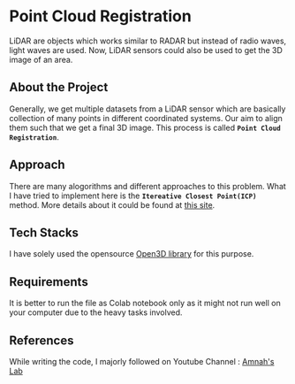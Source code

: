 # Point Cloud Registration
LiDAR are objects which works similar to RADAR but instead of radio waves, light waves are used.
Now, LiDAR sensors could also be used to get the 3D image of an area. 
## About the Project
Generally, we get multiple datasets from a LiDAR sensor which are basically collection of many points in different coordinated systems.
Our aim to align them such that we get a final 3D image. This process is called **`Point Cloud Registration`**.
## Approach
There are many alogorithms and different approaches to this problem. What I have tried to implement here is the **`Itereative Closest Point(ICP)`** method.
More details about it could be found at [this site](https://towardsdatascience.com/point-cloud-registration-classic-approaches-d6191302b0b2).
## Tech Stacks
I have solely used the opensource [Open3D library](https://github.com/isl-org/Open3D) for this purpose.
## Requirements
It is better to run the file as Colab notebook only as it might not run well on your computer due to the heavy tasks involved.
## References 
While writing the code, I majorly followed on Youtube Channel : [Amnah's Lab](https://www.youtube.com/@AmnahsLab)
